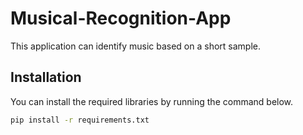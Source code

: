 # Musical-Recognition-App

This application can identify music based on a short sample.

## Installation

You can install the required libraries by running the command below.

```sh
pip install -r requirements.txt
```
